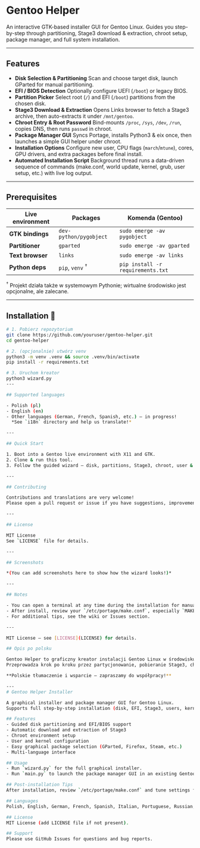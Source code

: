 # Gentoo Helper

An interactive GTK-based installer GUI for Gentoo Linux.
Guides you step-by-step through partitioning, Stage3 download & extraction, chroot setup, package manager, and full system installation.

---

## Features

- **Disk Selection & Partitioning**
  Scan and choose target disk, launch GParted for manual partitioning.
- **EFI / BIOS Detection**
  Optionally configure UEFI (`/boot`) or legacy BIOS.
- **Partition Picker**
  Select root (`/`) and EFI (`/boot`) partitions from the chosen disk.
- **Stage3 Download & Extraction**
  Opens Links browser to fetch a Stage3 archive, then auto-extracts it under `/mnt/gentoo`.
- **Chroot Entry & Root Password**
  Bind-mounts `/proc`, `/sys`, `/dev`, `/run`, copies DNS, then runs `passwd` in chroot.
- **Package Manager GUI**
  Syncs Portage, installs Python3 & eix once, then launches a simple GUI helper under chroot.
- **Installation Options**
  Configure new user, CPU flags (`march`/`mtune`), cores, GPU drivers, and extra packages before final install.
- **Automated Installation Script**
  Background thread runs a data-driven sequence of commands (make.conf, world update, kernel, grub, user setup, etc.) with live log output.

---

## Prerequisites
| Live environment | Packages | Komenda (Gentoo) |
|------------------|----------|------------------|
| **GTK bindings** | `dev-python/pygobject` | `sudo emerge -av pygobject` |
| **Partitioner**  | `gparted` | `sudo emerge -av gparted` |
| **Text browser** | `links`   | `sudo emerge -av links` |
| **Python deps**  | `pip`, `venv` <sup>†</sup> | `pip install -r requirements.txt` |

<sup>†</sup> Projekt działa także w systemowym Pythonie; wirtualne środowisko jest opcjonalne, ale zalecane.

---

## Installation 🚀
```bash
# 1. Pobierz repozytorium
git clone https://github.com/youruser/gentoo-helper.git
cd gentoo-helper

# 2. (opcjonalnie) utwórz venv
python3 -m venv .venv && source .venv/bin/activate
pip install -r requirements.txt

# 3. Uruchom kreator
python3 wizard.py
---

## Supported languages

- Polish (pl)
- English (en)
- Other languages (German, French, Spanish, etc.) – in progress!
  *See `i18n` directory and help us translate!*

---

## Quick Start

1. Boot into a Gentoo live environment with X11 and GTK.
2. Clone & run this tool.
3. Follow the guided wizard – disk, partitions, Stage3, chroot, user & packages, install.

---

## Contributing

Contributions and translations are very welcome!
Please open a pull request or issue if you have suggestions, improvements, or want to add a new language.

---

## License

MIT License
See `LICENSE` file for details.

---

## Screenshots

*(You can add screenshots here to show how the wizard looks!)*

---

## Notes

- You can open a terminal at any time during the installation for manual commands.
- After install, review your `/etc/portage/make.conf`, especially `MAKEOPTS` and language settings.
- For additional tips, see the wiki or Issues section.

---

MIT License – see [LICENSE](LICENSE) for details.

## Opis po polsku

Gentoo Helper to graficzny kreator instalacji Gentoo Linux w środowisku GTK.
Przeprowadza krok po kroku przez partycjonowanie, pobieranie Stage3, chroot, konfigurację i pełną instalację systemu.

**Polskie tłumaczenie i wsparcie – zapraszamy do współpracy!**

---
# Gentoo Helper Installer

A graphical installer and package manager GUI for Gentoo Linux.
Supports full step-by-step installation (disk, EFI, Stage3, users, kernel, packages) and interactive package management in a running system.

## Features
- Guided disk partitioning and EFI/BIOS support
- Automatic download and extraction of Stage3
- Chroot environment setup
- User and kernel configuration
- Easy graphical package selection (GParted, Firefox, Steam, etc.)
- Multi-language interface

## Usage
- Run `wizard.py` for the full graphical installer.
- Run `main.py` to launch the package manager GUI in an existing Gentoo system.

## Post-installation Tips
After installation, review `/etc/portage/make.conf` and tune settings for your hardware.

## Languages
Polish, English, German, French, Spanish, Italian, Portuguese, Russian, Chinese, Japanese.

## License
MIT License (add LICENSE file if not present).

## Support
Please use GitHub Issues for questions and bug reports.

